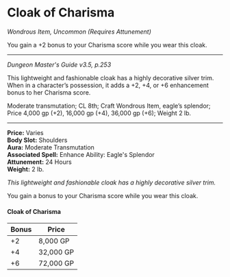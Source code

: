 # Cloak of Charisma
*Wondrous Item, Uncommon (Requires Attunement)*

You gain a +2 bonus to your Charisma score while you wear this cloak.






---
*Dungeon Master's Guide v3.5, p.253*

This lightweight and fashionable cloak has a highly decorative silver trim. When in a character’s possession, it adds a +2, +4, or +6 enhancement bonus to her Charisma score.

Moderate transmutation; CL 8th; Craft Wondrous Item, eagle’s splendor; Price 4,000 gp (+2), 16,000 gp (+4), 36,000 gp (+6); Weight 2 lb. 


---
**Price:** Varies  
**Body Slot:** Shoulders  
**Aura:** Moderate Transmutation  
**Associated Spell:** Enhance Ability: Eagle's Splendor  
**Attunement:** 24 Hours  
**Weight:** 2 lb.

*This lightweight and fashionable cloak has a highly decorative silver trim.*

You gain a bonus to your Charisma score while you wear this cloak.

#### Cloak of Charisma
| Bonus | Price     |
|-------|-----------|
| +2    | 8,000 GP  |
| +4    | 32,000 GP |
| +6    | 72,000 GP |